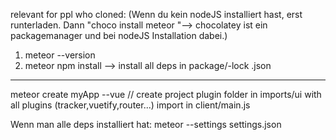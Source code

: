 relevant for ppl who cloned: 
(Wenn du kein nodeJS installiert hast, erst runterladen. Dann "choco install meteor "--> chocolatey ist ein packagemanager und bei nodeJS Installation dabei.)
1. meteor --version
2. meteor npm install --> install all deps in package/-lock .json

--------------------------------------------------------
meteor create myApp --vue // create project
plugin folder in imports/ui with all plugins (tracker,vuetify,router...)
import in client/main.js

Wenn man alle deps installiert hat: meteor --settings settings.json



